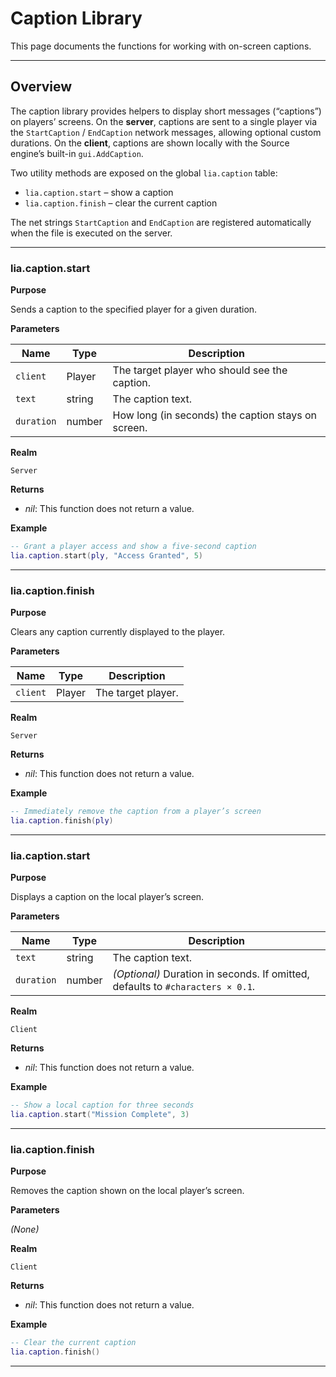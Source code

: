 # Caption Library

This page documents the functions for working with on-screen captions.

---

## Overview

The caption library provides helpers to display short messages (“captions”) on players’ screens.
On the **server**, captions are sent to a single player via the `StartCaption` / `EndCaption` network messages, allowing optional custom durations.
On the **client**, captions are shown locally with the Source engine’s built-in `gui.AddCaption`.

Two utility methods are exposed on the global `lia.caption` table:

* `lia.caption.start` – show a caption
* `lia.caption.finish` – clear the current caption

The net strings `StartCaption` and `EndCaption` are registered automatically when the file is executed on the server.

---

### lia.caption.start

**Purpose**

Sends a caption to the specified player for a given duration.

**Parameters**

| Name       | Type   | Description                                        |
| ---------- | ------ | -------------------------------------------------- |
| `client`   | Player | The target player who should see the caption.      |
| `text`     | string | The caption text.                                  |
| `duration` | number | How long (in seconds) the caption stays on screen. |

**Realm**

`Server`

**Returns**

* *nil*: This function does not return a value.

**Example**

```lua
-- Grant a player access and show a five-second caption
lia.caption.start(ply, "Access Granted", 5)
```

---

### lia.caption.finish

**Purpose**

Clears any caption currently displayed to the player.

**Parameters**

| Name     | Type   | Description        |
| -------- | ------ | ------------------ |
| `client` | Player | The target player. |

**Realm**

`Server`

**Returns**

* *nil*: This function does not return a value.

**Example**

```lua
-- Immediately remove the caption from a player’s screen
lia.caption.finish(ply)
```

---

### lia.caption.start

**Purpose**

Displays a caption on the local player’s screen.

**Parameters**

| Name       | Type   | Description                                                                    |
| ---------- | ------ | ------------------------------------------------------------------------------ |
| `text`     | string | The caption text.                                                              |
| `duration` | number | *(Optional)* Duration in seconds. If omitted, defaults to `#characters × 0.1`. |

**Realm**

`Client`

**Returns**

* *nil*: This function does not return a value.

**Example**

```lua
-- Show a local caption for three seconds
lia.caption.start("Mission Complete", 3)
```

---

### lia.caption.finish

**Purpose**

Removes the caption shown on the local player’s screen.

**Parameters**

*(None)*

**Realm**

`Client`

**Returns**

* *nil*: This function does not return a value.

**Example**

```lua
-- Clear the current caption
lia.caption.finish()
```

---

